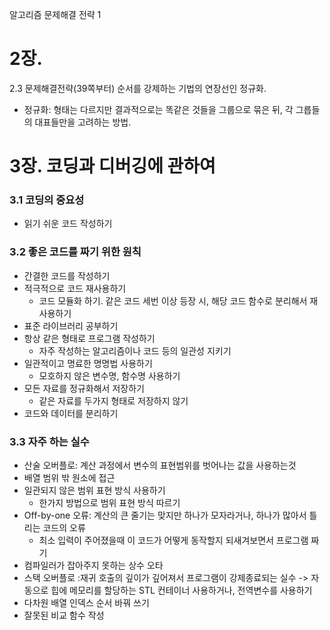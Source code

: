 알고리즘 문제해결 전략 1


# 2장. 
2.3 문제해결전략(39쪽부터)
순서를 강제하는 기법의 연장선인 정규화.
- 정규화: 형태는 다르지만 결과적으로는 똑같은 것들을 그룹으로 묶은 뒤, 각 그릅들의 대표들만을 고려하는 방법.

# 3장. 코딩과 디버깅에 관하여
 ### 3.1 코딩의 중요성
 - 읽기 쉬운 코드 작성하기
 ### 3.2 좋은 코드를 짜기 위한 원칙
 - 간결한 코드를 작성하기
 - 적극적으로 코드 재사용하기
    - 코드 모듈화 하기. 같은 코드 세번 이상 등장 시, 해당 코드 함수로 분리해서 재사용하기
 - 표준 라이브러리 공부하기
 - 항상 같은 형태로 프로그램 작성하기
    - 자주 작성하는 알고리즘이나 코드 등의 일관성 지키기
 - 일관적이고 명료한 명명법 사용하기
    - 모호하지 않은 변수명, 함수명 사용하기
 - 모든 자료를 정규화해서 저장하기
    - 같은 자료를 두가지 형태로 저장하지 않기
 - 코드와 데이터를 분리하기

### 3.3 자주 하는 실수
 - 산술 오버플로: 계산 과정에서 변수의 표현범위를 벗어나는 값을 사용하는것
 - 배열 범위 밖 원소에 접근
 - 일관되지 않은 범위 표현 방식 사용하기
    - 한가지 방법으로 범위 표현 방식 따르기
 - Off-by-one 오류: 계산의 큰 줄기는 맞지만 하나가 모자라거나, 하나가 많아서 틀리는 코드의 오류
    - 최소 입력이 주어졌을때 이 코드가 어떻게 동작할지 되새겨보면서 프로그램 짜기
 - 컴파일러가 잡아주지 못하는 상수 오타
 - 스택 오버플로 :재귀 호출의 깊이가 깊어져서 프로그램이 강제종료되는 실수 -> 자동으로 힙에 메모리를 할당하는 STL 컨테이너 사용하거나, 전역변수를 사용하기
 - 다차원 배열 인덱스 순서 바꿔 쓰기
 - 잘못된 비교 함수 작성
 


